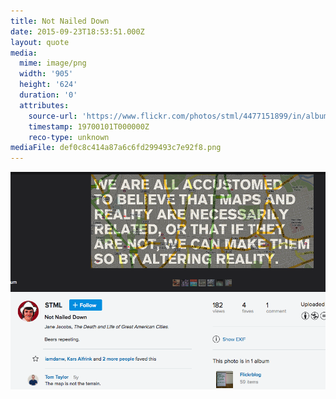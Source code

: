 ```yaml
---
title: Not Nailed Down
date: 2015-09-23T18:53:51.000Z
layout: quote
media:
  mime: image/png
  width: '905'
  height: '624'
  duration: '0'
  attributes:
    source-url: 'https://www.flickr.com/photos/stml/4477151899/in/album-72157623559810011/'
    timestamp: 19700101T000000Z
    reco-type: unknown
mediaFile: def0c8c414a87a6c6fd299493c7e92f8.png
---
```

![def0c8c414a87a6c6fd299493c7e92f8.png](/images/quotes/def0c8c414a87a6c6fd299493c7e92f8.png)
